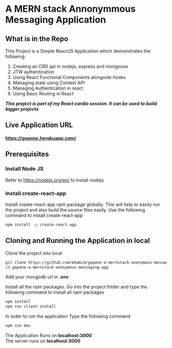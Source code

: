 # A MERN stack Annonymmous Messaging Application

## What is in the Repo

This Project is a Simple ReactJS Application which demonstrates the following

1. Creating an CRD api in nodejs, express and mongoose
2. JTW authentication
3. Using React Functional Components alongside hooks
5. Managing state using Context API
6. Managing Authentication in react
6. Using Basic Routing in React

**_This project is part of my React cardio session. It can be used to build bigger projects_**

## Live Application URL

#### https://gopone.herokuapp.com/

## Prerequisites

### Install Node JS

Refer to https://nodejs.org/en/ to install nodejs

### Install create-react-app

Install create-react-app npm package globally. This will help to easily run the project and also build the source files easily. Use the following command to install create-react-app

```bash
npm install -g create-react-app
```

## Cloning and Running the Application in local

Clone the project into local

```bash
git clone https://github.com/ekamid/gopone-a-mernstack-anonymous-messaging-app.git
cd gopone-a-mernstack-anonymous-messaging-app
```
Add your mongodb url in **.env**

Install all the npm packages. Go into the project folder and type the following command to install all npm packages

```bash
npm install
npm run client-install
```

In order to run the application Type the following command

```bash
npm run dev
```

The Application Runs on **localhost:3000**  
The server runs on **localhost:3000**
